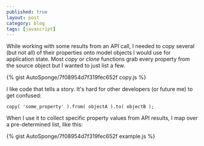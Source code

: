 ```yaml
---
published: true
layout: post
category: blog
tags: [javascript]
---
```


While working with some results from an API call, I needed to copy several (but not all) of their
properties onto model objects I would use for application state.  Most _copy_ or _clone_ functions
grab every property from the source object but I wanted to just list a few.

{% gist AutoSponge/7f08954d7f319fec652f copy.js %}

I like code that tells a story.  It's hard for other developers (or future me) to get confused:

`copy( 'some_property' ).from( objectA ).to( objectB );`

When I use it to collect specific property values from API results, I map over a pre-determined list, 
like this:

{% gist AutoSponge/7f08954d7f319fec652f example.js %}